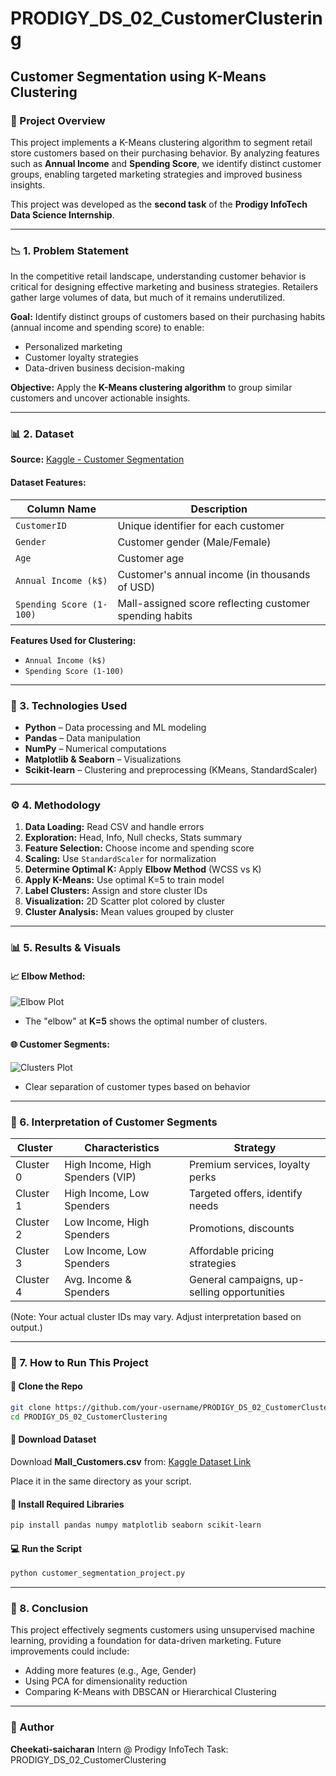 # PRODIGY\_DS\_02\_CustomerClustering

## Customer Segmentation using K-Means Clustering

### 🌟 Project Overview

This project implements a K-Means clustering algorithm to segment retail store customers based on their purchasing behavior. By analyzing features such as **Annual Income** and **Spending Score**, we identify distinct customer groups, enabling targeted marketing strategies and improved business insights.

This project was developed as the **second task** of the **Prodigy InfoTech Data Science Internship**.

---

### 📉 1. Problem Statement

In the competitive retail landscape, understanding customer behavior is critical for designing effective marketing and business strategies. Retailers gather large volumes of data, but much of it remains underutilized.

**Goal:** Identify distinct groups of customers based on their purchasing habits (annual income and spending score) to enable:

* Personalized marketing
* Customer loyalty strategies
* Data-driven business decision-making

**Objective:** Apply the **K-Means clustering algorithm** to group similar customers and uncover actionable insights.

---

### 📊 2. Dataset

**Source:** [Kaggle - Customer Segmentation](https://www.kaggle.com/datasets/vjchoudhary7/customer-segmentation-tutorial-in-python)

#### Dataset Features:

| Column Name              | Description                                             |
| ------------------------ | ------------------------------------------------------- |
| `CustomerID`             | Unique identifier for each customer                     |
| `Gender`                 | Customer gender (Male/Female)                           |
| `Age`                    | Customer age                                            |
| `Annual Income (k$)`     | Customer's annual income (in thousands of USD)          |
| `Spending Score (1-100)` | Mall-assigned score reflecting customer spending habits |

**Features Used for Clustering:**

* `Annual Income (k$)`
* `Spending Score (1-100)`

---

### 🧱 3. Technologies Used

* **Python** – Data processing and ML modeling
* **Pandas** – Data manipulation
* **NumPy** – Numerical computations
* **Matplotlib & Seaborn** – Visualizations
* **Scikit-learn** – Clustering and preprocessing (KMeans, StandardScaler)

---

### ⚙️ 4. Methodology

1. **Data Loading:** Read CSV and handle errors
2. **Exploration:** Head, Info, Null checks, Stats summary
3. **Feature Selection:** Choose income and spending score
4. **Scaling:** Use `StandardScaler` for normalization
5. **Determine Optimal K:** Apply **Elbow Method** (WCSS vs K)
6. **Apply K-Means:** Use optimal K=5 to train model
7. **Label Clusters:** Assign and store cluster IDs
8. **Visualization:** 2D Scatter plot colored by cluster
9. **Cluster Analysis:** Mean values grouped by cluster

---

### 📊 5. Results & Visuals

#### 📈 Elbow Method:

![Elbow Plot](elbow_plot.png)

* The "elbow" at **K=5** shows the optimal number of clusters.

#### 🌐 Customer Segments:

![Clusters Plot](customer_segments.png)

* Clear separation of customer types based on behavior

---

### 🤝 6. Interpretation of Customer Segments

| Cluster   | Characteristics                  | Strategy                                    |
| --------- | -------------------------------- | ------------------------------------------- |
| Cluster 0 | High Income, High Spenders (VIP) | Premium services, loyalty perks             |
| Cluster 1 | High Income, Low Spenders        | Targeted offers, identify needs             |
| Cluster 2 | Low Income, High Spenders        | Promotions, discounts                       |
| Cluster 3 | Low Income, Low Spenders         | Affordable pricing strategies               |
| Cluster 4 | Avg. Income & Spenders           | General campaigns, up-selling opportunities |

(Note: Your actual cluster IDs may vary. Adjust interpretation based on output.)

---

### 🚀 7. How to Run This Project

#### 🔧 Clone the Repo

```bash
git clone https://github.com/your-username/PRODIGY_DS_02_CustomerClustering.git
cd PRODIGY_DS_02_CustomerClustering
```

#### 📂 Download Dataset

Download **Mall\_Customers.csv** from:
[Kaggle Dataset Link](https://www.kaggle.com/datasets/vjchoudhary7/customer-segmentation-tutorial-in-python)

Place it in the same directory as your script.

#### 📅 Install Required Libraries

```bash
pip install pandas numpy matplotlib seaborn scikit-learn
```

#### 💻 Run the Script

```bash
python customer_segmentation_project.py
```

---

### 🙌 8. Conclusion

This project effectively segments customers using unsupervised machine learning, providing a foundation for data-driven marketing. Future improvements could include:

* Adding more features (e.g., Age, Gender)
* Using PCA for dimensionality reduction
* Comparing K-Means with DBSCAN or Hierarchical Clustering

---

### 🌟 Author

**Cheekati-saicharan**
Intern @ Prodigy InfoTech
Task: PRODIGY\_DS\_02\_CustomerClustering
